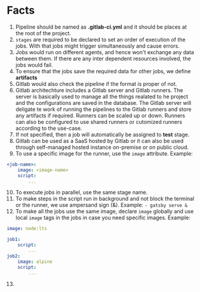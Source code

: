 # Facts

1. Pipeline should be named as **.gitlab-ci.yml** and it should be places at the root of the project.
2. `stages` are required to be declared to set an order of execution of the jobs. With that jobs might trigger simultaneously and cause errors.
3. Jobs would run on different agents, and hence won't exchange any data between them. If there are any inter dependent resources involved, the jobs would fail.
4. To ensure that the jobs save the required data for other jobs, we define **artifacts**
5. Gitlab would also check the pipeline if the format is proper of not.
6. Gitlab architechture includes a Gitlab server and Gitlab runners. The server is basically used to manage all the things realated to he project and the configurations are saved in the database. The Gitlab server will deligate te work of running the pipelines to the Gitlab runners and store any artifacts if required. Runners can be scaled up or down. Runners can also be configured to use shared runners or cutomized runners according to the use-case.
7. If not specified, then a job will automatically be assigned to **test** stage.
8. Gitlab can be used as a SaaS hosted by Gitlab or it can also be used through self-managed hosted instance on-premise or on public cloud.
9. To use a specific image for the runner, use the `image` attribute. Example:
```yaml
<job-name>:
    image: <image-name>
    script:
        ...
```
10. To execute jobs in parallel, use the same stage name.
11. To make steps in the script run in background and not block the terminal or the runner, we use ampersand sign (&). Example: `- gatsby serve &`
12. To make all the jobs use the same image, declare `image` globally and use local `image` tags in the jobs in case you need specific images. Example:
```yaml
image: node:lts

job1:
    script:
        ...
job2:
    image: alpine
    script:
        ...
```
13. 